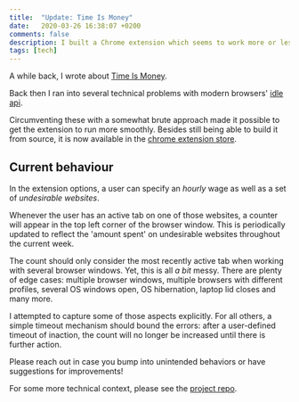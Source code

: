 ```yaml
---
title:  "Update: Time Is Money"
date:   2020-03-26 16:38:07 +0200
comments: false
description: I built a Chrome extension which seems to work more or less.
tags: [tech]
---
```


A while back, I wrote about [Time Is Money](http://kevinkle.in/jekyll/update/2018/08/03/tim.html).

Back then I ran into several technical problems with modern browsers' [idle api](https://developer.mozilla.org/en-US/docs/Mozilla/Add-ons/WebExtensions/API/idle).

Circumventing these with a somewhat brute approach made it possible to get the extension to run more smoothly. Besides still being able to build it from source, it is now available in the [chrome extension store](https://chrome.google.com/webstore/detail/timeismoney/pdhagfofcpkciigdpbmjniblellpbjjk).

## Current behaviour

In the extension options, a user can specify an _hourly_ wage as well as a set of _undesirable websites_.

Whenever the user has an active tab on one of those websites, a counter will appear in the top left corner of the browser window. This is periodically updated to reflect the 'amount spent' on undesirable websites throughout the current week.

The count should only consider the most recently active tab when working with several browser windows. Yet, this is all _a bit_ messy. There are plenty of edge cases: multiple browser windows, multiple browsers with different profiles, several OS windows open, OS hibernation, laptop lid closes and many more.

I attempted to capture some of those aspects explicitly. For all others, a simple timeout mechanism should bound the errors: after a user-defined timeout of inaction, the count will no longer be increased until there is further action.

Please reach out in case you bump into unintended behaviors or have suggestions for improvements!

For some more technical context, please see the [project repo](https://github.com/kklein/timeismoney). 
